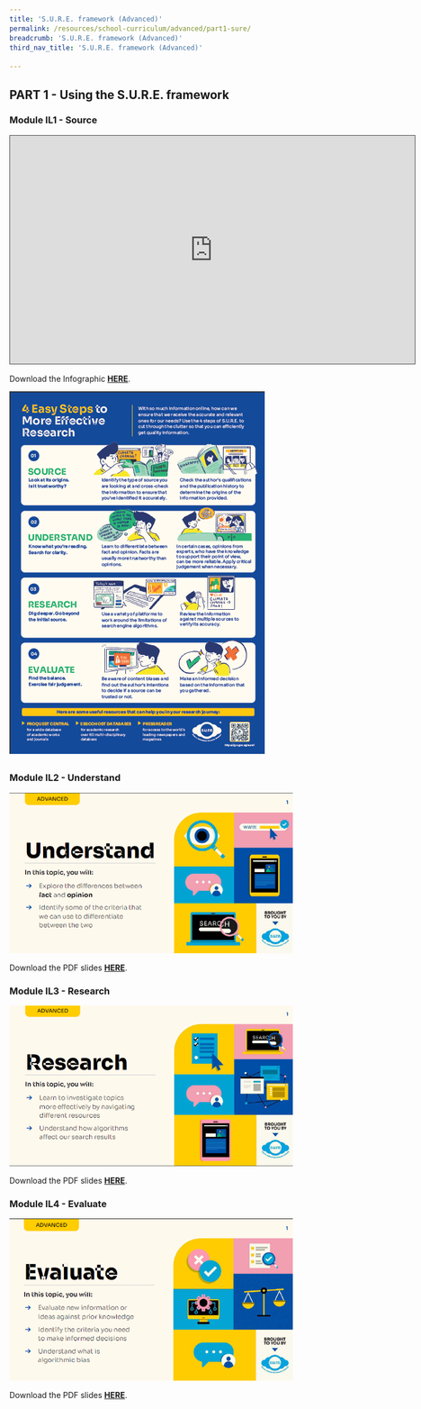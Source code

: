 ```yaml
---
title: 'S.U.R.E. framework (Advanced)'
permalink: /resources/school-curriculum/advanced/part1-sure/
breadcrumb: 'S.U.R.E. framework (Advanced)'
third_nav_title: 'S.U.R.E. framework (Advanced)'

---
```


## PART 1 - Using the S.U.R.E. framework

### Module IL1 - Source

<iframe src=https://nlb.ap.panopto.com/Panopto/Pages/Embed.aspx?id=9b02147b-fed7-43bd-a906-aff70025e75a&autoplay=false&offerviewer=true&showtitle=true&showbrand=true&captions=false&interactivity=all height="405" width="720" style="border: 1px solid #464646;" allowfullscreen allow="autoplay"></iframe>

Download the Infographic **[HERE](https://go.gov.sg/sure-phase1-adv-info)**.

![](../images/curriculum-part1-infographic-adv.PNG)

## 

### Module IL2 - Understand

![](../images/curriculum-IL2-advanced.PNG)

Download the PDF slides **[HERE](https://go.gov.sg/sure-il2-adv-slides)**.



### Module IL3 - Research

![](../images/curriculum-IL3-advanced.PNG)

Download the PDF slides **[HERE](https://go.gov.sg/sure-il3-adv-slides)**.



### Module IL4 - Evaluate

![](../images/curriculum-IL4-advanced.PNG)

Download the PDF slides **[HERE](https://go.gov.sg/sure-il4-adv-slides)**.

